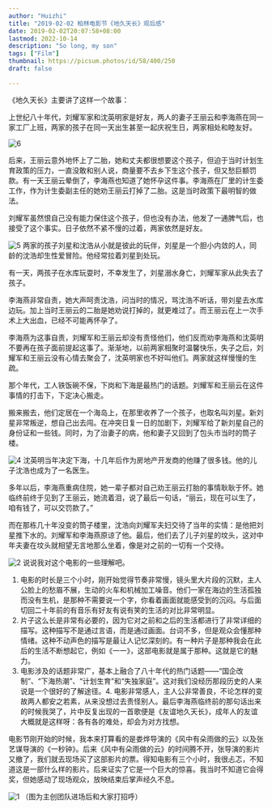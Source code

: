 ```yaml
---
author: "Huizhi"
title: "2019-02-02 柏林电影节《地久天长》观后感"
date: 2019-02-02T20:07:58+08:00
lastmod: 2022-10-14
description: "So long, my son"
tags: ["Film"]
thumbnail: https://picsum.photos/id/58/400/250
draft: false

---
```


《地久天长》主要讲了这样一个故事：

上世纪八十年代，刘耀军家和沈英明家是好友，两人的妻子王丽云和李海燕在同一家工厂上班，两家的孩子在同一天出生甚至一起庆祝生日，两家相处和睦友好。

![6](/img/20190202/6.jpeg)

后来，王丽云意外地怀上了二胎，她和丈夫都很想要这个孩子，但迫于当时计划生育政策的压力，一直没敢和别人说，商量要不去乡下生这个孩子，但又愁巨额罚款。有一天王丽云晕倒了，李海燕也知道了她怀孕这件事。李海燕在厂里的计生委工作，作为计生委副主任的她劝王丽云打掉了二胎。这是当时政策下最明智的做法。

刘耀军虽然恨自己没有能力保住这个孩子，但也没有办法，他发了一通脾气后，也接受了这个事实。日子依然不紧不慢的过着，两家依然是好友。

![5](/img/20190202/5.jpeg)
两家的孩子刘星和沈浩从小就是彼此的玩伴，刘星是一个胆小内敛的人，同龄的沈浩却生性爱冒险。他经常拉着刘星到处玩。

有一天，两孩子在水库玩耍时，不幸发生了，刘星溺水身亡，刘耀军家从此失去了孩子。

李海燕非常自责，她大声呵责沈浩，问当时的情况，骂沈浩不听话，带刘星去水库边玩。加上当时王丽云的二胎是她劝说打掉的，就更难过了。而王丽云在上一次手术上大出血，已经不可能再怀孕了。

李海燕为这事自责，刘耀军和王丽云却没有责怪他们，他们反而劝李海燕和沈英明不要再在孩子面前提起这事了。渐渐地，以前两家相聚时温馨快乐，失子之后，刘耀军和王丽云没有心情去聚会了，沈英明家也不好叫他们。两家就这样慢慢的生疏。

那个年代，工人铁饭碗不保，下岗和下海是最热门的话题。刘耀军和王丽云在这件事情的打击下，下定决心搬走。

搬来搬去，他们定居在一个海岛上，在那里收养了一个孩子，也取名叫刘星。新刘星非常叛逆，想自己出去闯。在冲突日复一日的加剧下，刘耀军给了新刘星自己的身份证和一些钱。同时，为了治妻子的病，他和妻子又回到了包头市当时的筒子楼。

![4](/img/20190202/4.jpeg)
沈英明当年决定下海，十几年后作为房地产开发商的他赚了很多钱。他的儿子沈浩也成为了一名医生。

多年以后，李海燕重病住院，她一辈子都对自己劝王丽云打胎的事情耿耿于怀。她临终前终于见到了王丽云，她流着泪，说了最后一句话，“丽云，现在可以生了，咱有钱了，可以交罚款了。”

而在那栋几十年没变的筒子楼里，沈浩向刘耀军夫妇交待了当年的实情：是他把刘星推下水的。刘耀军和李海燕原谅了他。最后，他们去了儿子刘星的坟头，这对中年夫妻在坟头就相望无言地那么坐着，像是对之前的一切有一个交待。

![2](/img/20190202/2.jpeg)
说说我对这个电影的一些理解吧。

1. 电影的时长是三个小时，刚开始觉得节奏非常慢，镜头里大片段的沉默，主人公脸上的愁眉不展，生动的火车和机械加工噪音。他们一家在海边的生活孤独而没有生机，是那种不需要说一个字，你看着画面就能感受到的沉闷。与后面切回二十年前的有音乐有好友有说有笑的生活的对比非常明显。
2. 片子这么长是非常有必要的，因为它对之前和之后的生活都进行了非常详细的描写。这种描写不是通过言语，而是通过画面。台词不多，但是观众会懂那种情绪。这种不动声色的描写是最让人记忆深刻的。有一种片子是那种我会在此后的生活不断想起它，例如《一一》，这部电影就是属于那种。这就是它的魅力。
3. 电影涉及的话题非常广，基本上融合了八十年代的热门话题——“国企改制”、“下海热潮”、“计划生育”和“失独家庭”。这对我们没经历那段历史的人来说是一个很好的了解途径。4. 电影非常感人，主人公非常善良，不论怎样的变故两人都安之若素，从来没想过去责怪别人。最后李海燕临终前的那句话出来的时候我哭了，片中反复出现的一首歌便是《友谊地久天长》，成年人的友谊大概就是这样呀：各有各的难处，却会为对方找想。

电影节刚开始的时候，我本来打算看的是娄烨导演的《风中有朵雨做的云》以及张艺谋导演的《一秒钟》。后来《风中有朵雨做的云》的时间腾不开，张导演的影片又撤了，我们就去现场买了这部影片的票。得知电影有三个小时，我很忐忑，不知道这是一部什么样的影片。后来证实了它是一个巨大的惊喜。我当时不知道它会得奖，但她感动了现场观众，放映结束后掌声经久不息。

![1](/img/20190202/1.jpeg)
（图为主创团队进场后和大家打招呼）